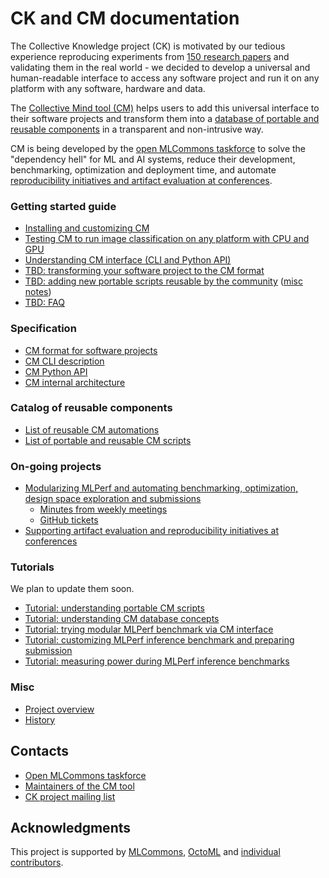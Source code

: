 # CK and CM documentation

The Collective Knowledge project (CK) is motivated by our tedious experience reproducing experiments 
from [150 research papers](https://learning.acm.org/techtalks/reproducibility)
and validating them in the real world - we decided to develop a universal and human-readable 
interface to access any software project and run it on any platform with any software, hardware and data.

The [Collective Mind tool (CM)](https://github.com/mlcommons/ck/tree/master/cm/cmind)
helps users to add this universal interface to their software projects and transform them into a 
[database of portable and reusable components](https://github.com/mlcommons/ck/blob/master/docs/list_of_scripts.md)
in a transparent and non-intrusive way.

CM is being developed by the [open MLCommons taskforce](https://github.com/mlcommons/ck/blob/master/docs/mlperf-education-workgroup.md) 
to solve the "dependency hell" for ML and AI systems, reduce their development, benchmarking, optimization and deployment time,
and automate [reproducibility initiatives and artifact evaluation at conferences](https://github.com/mlcommons/ck/blob/master/docs/tutorials/sc22-scc-mlperf.md).


### Getting started guide

* [Installing and customizing CM](installation.md)
* [Testing CM to run image classification on any platform with CPU and GPU](tutorials/modular-image-classification.md)
* [Understanding CM interface (CLI and Python API)](tutorials/cm-interface.md)
* [TBD: transforming your software project to the CM format](tutorials/transform-your-project-to-cm.md)
* [TBD: adding new portable scripts reusable by the community](tutorials/add-new-script.md) ([misc notes](tutorials/scripts.md#adding-new-artifacts-scripts-and-workflows-to-cm))
* [TBD: FAQ](faq.md)

### Specification

* [CM format for software projects](specs/cm-repository.md)
* [CM CLI description](specs/cm-cli.md)
* [CM Python API](specs/cm-python-interface.md)
* [CM internal architecture](specs/cm-tool-architecture.md)

### Catalog of reusable components

* [List of reusable CM automations](list_of_automations.md)
* [List of portable and reusable CM scripts](list_of_scripts.md)

### On-going projects

* [Modularizing MLPerf and automating benchmarking, optimization, design space exploration and submissions](mlperf-education-workgroup.md)
  * [Minutes from weekly meetings](https://docs.google.com/document/d/1zMNK1m_LhWm6jimZK6YE05hu4VH9usdbKJ3nBy-ZPAw/edit)
  * [GitHub tickets](https://github.com/mlcommons/ck/issues)
* [Supporting artifact evaluation and reproducibility initiatives at conferences](https://cTuning.org/ae)

### Tutorials

We plan to update them soon.

* [Tutorial: understanding portable CM scripts](tutorials/scripts.md)
* [Tutorial: understanding CM database concepts](tutorials/concept.md)
* [Tutorial: trying modular MLPerf benchmark via CM interface](tutorials/sc22-scc-mlperf.md)
* [Tutorial: customizing MLPerf inference benchmark and preparing submission](tutorials/mlperf-inference-submission.md)
* [Tutorial: measuring power during MLPerf inference benchmarks](tutorials/mlperf-inference-power-measurement.md)


### Misc

* [Project overview](overview.md)
* [History](history.md)


## Contacts

* [Open MLCommons taskforce](mlperf-education-workgroup.md)
* [Maintainers of the CM tool](../README.md#maintainers)
* [CK project mailing list](https://groups.google.com/forum/#!forum/collective-knowledge)

## Acknowledgments

This project is supported by [MLCommons](https://mlcommons.org), [OctoML](https://octoml.ai) 
and [individual contributors](https://github.com/mlcommons/ck/blob/master/CONTRIBUTING.md).

